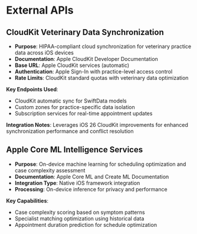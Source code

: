# External APIs

## CloudKit Veterinary Data Synchronization
- **Purpose**: HIPAA-compliant cloud synchronization for veterinary practice data across iOS devices
- **Documentation**: Apple CloudKit Developer Documentation
- **Base URL**: Apple CloudKit services (automatic)
- **Authentication**: Apple Sign-In with practice-level access control
- **Rate Limits**: CloudKit standard quotas with veterinary data optimization

**Key Endpoints Used**:
- CloudKit automatic sync for SwiftData models
- Custom zones for practice-specific data isolation
- Subscription services for real-time appointment updates

**Integration Notes**: Leverages iOS 26 CloudKit improvements for enhanced synchronization performance and conflict resolution

## Apple Core ML Intelligence Services
- **Purpose**: On-device machine learning for scheduling optimization and case complexity assessment
- **Documentation**: Apple Core ML and Create ML Documentation
- **Integration Type**: Native iOS framework integration
- **Processing**: On-device inference for privacy and performance

**Key Capabilities**:
- Case complexity scoring based on symptom patterns
- Specialist matching optimization using historical data
- Appointment duration prediction for schedule optimization
